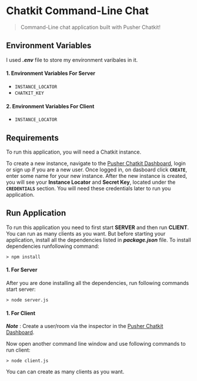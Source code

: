 # Chatkit Command-Line Chat
> Command-Line chat application built with Pusher Chatkit!

## Environment Variables
I used ***.env*** file to store my environment varibales in it.

#### 1.  Environment Variables For Server
* `INSTANCE_LOCATOR`
* `CHATKIT_KEY`

#### 2. Environment Variables For Client
* `INSTANCE_LOCATOR`

## Requirements
To run this application, you will need a Chatkit instance. 

To create a new instance, navigate to the [Pusher Chatkit Dashboard](https://dash.pusher.com/), login or sign up if you are a new user. Once logged in, on dasboard click **`CREATE`**, enter some name for your new instance. After the new instance is created, you will see your **Instance Locator** and **Secret Key**, located under the **`CREDENTIALS`** section. You will need these credentials later to run you application.

## Run Application

To run this application you need to first start **SERVER** and then run **CLIENT**. You can run as many clients as you want. But before starting your application, install all the dependencies listed in ***package.json*** file. To install dependencies runfollowing command:

```
> npm install
```

#### 1. For Server
After you are done installing all the dependencies, run following commands start server:

```
> node server.js
```

#### 1. For Client
***Note*** :  Create a user/room via the inspector in the [Pusher Chatkit Dashboard](https://dash.pusher.com/chatkit).

Now open another command line window and use following commands to run client:

```
> node client.js
```

You can can create as many clients as you want.